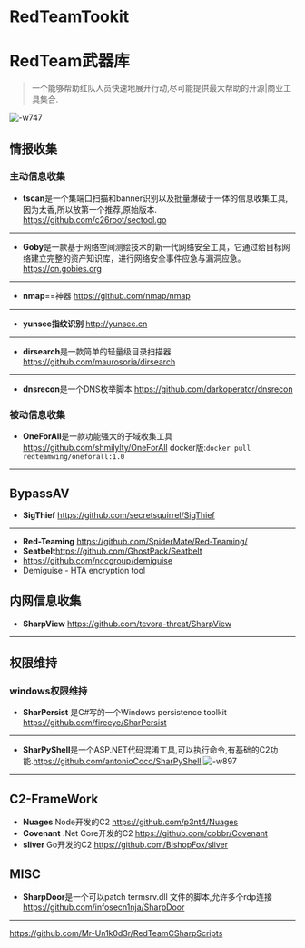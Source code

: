 # RedTeamTookit
# RedTeam武器库
> 一个能够帮助红队人员快速地展开行动,尽可能提供最大帮助的开源|商业工具集合.



![-w747](https://redteamwing.oss-cn-hongkong.aliyuncs.com/2020/02/14/15696834534518.jpg?image/auto-orient,1/quality,q_90)

## 情报收集

### 主动信息收集
 - **tscan**是一个集端口扫描和banner识别以及批量爆破于一体的信息收集工具,因为太香,所以放第一个推荐,原始版本.
https://github.com/c26root/sectool.go

---
- **Goby**是一款基于网络空间测绘技术的新一代网络安全工具，它通过给目标网络建立完整的资产知识库，进行网络安全事件应急与漏洞应急。
https://cn.gobies.org
----
- **nmap**==神器 https://github.com/nmap/nmap

---
- **yunsee指纹识别** http://yunsee.cn
---
- **dirsearch**是一款简单的轻量级目录扫描器 https://github.com/maurosoria/dirsearch
---
- **dnsrecon**是一个DNS枚举脚本
https://github.com/darkoperator/dnsrecon

### 被动信息收集
- **OneForAll**是一款功能强大的子域收集工具
https://github.com/shmilylty/OneForAll
docker版:`docker pull redteamwing/oneforall:1.0`
--- 
## BypassAV
- **SigThief** https://github.com/secretsquirrel/SigThief
---
- **Red-Teaming** https://github.com/SpiderMate/Red-Teaming/
- **Seatbelt**https://github.com/GhostPack/Seatbelt
- https://github.com/nccgroup/demiguise
- Demiguise - HTA encryption tool




## 内网信息收集
- **SharpView** https://github.com/tevora-threat/SharpView
---


## 权限维持


### windows权限维持
- **SharPersist** 是C#写的一个Windows persistence toolkit  https://github.com/fireeye/SharPersist
---
- **SharPyShell**是一个ASP.NET代码混淆工具,可以执行命令,有基础的C2功能.https://github.com/antonioCoco/SharPyShell
![-w897](https://redteamwing.oss-cn-hongkong.aliyuncs.com/2020/02/14/15701558174756.jpg?image/auto-orient,1/quality,q_90)

---

## C2-FrameWork
- **Nuages** Node开发的C2 https://github.com/p3nt4/Nuages
- **Covenant** .Net Core开发的C2 https://github.com/cobbr/Covenant
- **sliver** Go开发的C2 https://github.com/BishopFox/sliver


## MISC
- **SharpDoor**是一个可以patch termsrv.dll 文件的脚本,允许多个rdp连接 https://github.com/infosecn1nja/SharpDoor

---
https://github.com/Mr-Un1k0d3r/RedTeamCSharpScripts

